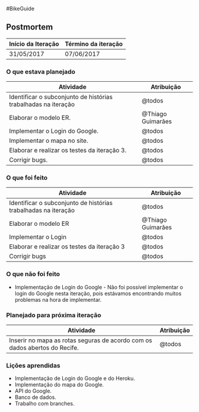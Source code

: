#BikeGuide

## Postmortem

Início da Iteração | Término da iteração
------------ | -------------
31/05/2017 | 07/06/2017

### O que estava planejado

| Atividade | Atribuição |
 ------------ | ------------- 
| Identificar o subconjunto de histórias trabalhadas na iteração | @todos |
| Elaborar o modelo ER. | @Thiago Guimarães |
| Implementar o Login do Google. | @todos | 
| Implementar o mapa no site. | @todos |
| Elaborar e realizar os testes da iteração 3. | @todos |
| Corrigir bugs. | @todos |

### O que foi feito

| Atividade | Atribuição |
------------ | ------------- 
| Identificar o subconjunto de histórias trabalhadas na iteração | @todos |
| Elaborar o modelo ER | @Thiago Guimarães |
| Implementar o Login | @todos |
| Elaborar e realizar os testes da iteração 3 | @todos |
| Corrigir bugs | @todos |


### O que não foi feito
* Implementação de Login do Google - Não foi possível implementar o login do Google nesta iteração, pois estávamos encontrando muitos problemas na hora de implementar.


### Planejado para próxima iteração
| Atividade | Atribuição |
------------ | ------------- 
| Inserir no mapa as rotas seguras de acordo com os dados abertos do Recife. | @todos |

### Lições aprendidas
* Implementação de Login do Google e do Heroku.
* Implementação do mapa do Google.
* API do Google.
* Banco de dados.
* Trabalho com branches.



